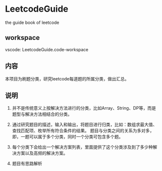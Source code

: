 # LeetcodeGuide

the guide book of leetcode

## workspace

vscode: LeetcodeGuide.code-workspace

## 内容

本项目为刷题分类，研究leetcode每道题的所属分类，做出汇总。

## 说明

1. 并不是传统意义上按解决方法进行的分类，比如Array、String、DP等，而是题型与解决方法相结合的分类。

2. 通过研究题目的描述，输入和输出，将题目进行归类，比如：数组求最大值、查找匹配项、枚举所有符合条件的结果。
题目与分类之间的关系为多对多，即，一题可以属于多个分类，同时一个分类可包含多个题。

3. 每个分类下会给出一个解决方案列表，里面提供了这个分类涉及到了多少种解决方案以及高频的解决方案。

4. 题目有思路解析
